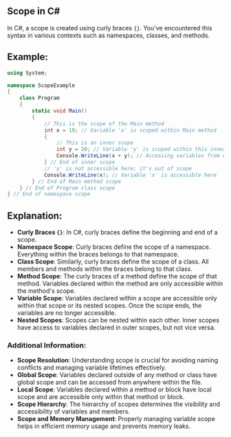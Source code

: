 ## Scope in C#
In C#, a scope is created using curly braces `{}`. You've encountered this syntax in various contexts such as namespaces, classes, and methods.

## Example:
```csharp
using System;

namespace ScopeExample
{
    class Program
    {
        static void Main()
        {
            // This is the scope of the Main method
            int x = 10; // Variable 'x' is scoped within Main method
            {
                // This is an inner scope
                int y = 20; // Variable 'y' is scoped within this inner block
                Console.WriteLine(x + y); // Accessing variables from outer and inner scope
            } // End of inner scope
            // 'y' is not accessible here; it's out of scope
            Console.WriteLine(x); // Variable 'x' is accessible here
        } // End of Main method scope
    } // End of Program class scope
} // End of namespace scope
```

## Explanation:
- **Curly Braces `{}`**: In C#, curly braces define the beginning and end of a scope.
- **Namespace Scope**: Curly braces define the scope of a namespace. Everything within the braces belongs to that namespace.
- **Class Scope**: Similarly, curly braces define the scope of a class. All members and methods within the braces belong to that class.
- **Method Scope**: The curly braces of a method define the scope of that method. Variables declared within the method are only accessible within the method's scope.
- **Variable Scope**: Variables declared within a scope are accessible only within that scope or its nested scopes. Once the scope ends, the variables are no longer accessible.
- **Nested Scopes**: Scopes can be nested within each other. Inner scopes have access to variables declared in outer scopes, but not vice versa.

### Additional Information:
- **Scope Resolution**: Understanding scope is crucial for avoiding naming conflicts and managing variable lifetimes effectively.
- **Global Scope**: Variables declared outside of any method or class have global scope and can be accessed from anywhere within the file.
- **Local Scope**: Variables declared within a method or block have local scope and are accessible only within that method or block.
- **Scope Hierarchy**: The hierarchy of scopes determines the visibility and accessibility of variables and members.
- **Scope and Memory Management**: Properly managing variable scope helps in efficient memory usage and prevents memory leaks.

